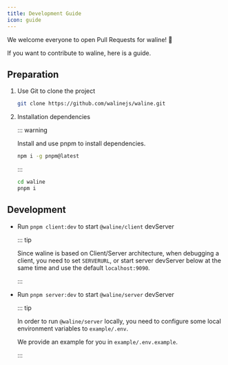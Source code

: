 ```yaml
---
title: Development Guide
icon: guide
---
```


We welcome everyone to open Pull Requests for waline! :tada:

If you want to contribute to waline, here is a guide.

## Preparation

1. Use Git to clone the project

   ```bash
   git clone https://github.com/walinejs/waline.git
   ```

1. Installation dependencies

   ::: warning

   Install and use pnpm to install dependencies.

   ```bash
   npm i -g pnpm@latest
   ```

   :::

   ```bash
   cd waline
   pnpm i
   ```

## Development

- Run `pnpm client:dev` to start `@waline/client` devServer

  ::: tip

  Since waline is based on Client/Server architecture, when debugging a client, you need to set `SERVERURL`, or start server devServer below at the same time and use the default `localhost:9090`.

  :::

- Run `pnpm server:dev` to start `@waline/server` devServer

  ::: tip

  In order to run `@waline/server` locally, you need to configure some local environment variables to `example/.env`.

  We provide an example for you in `example/.env.example`.

  :::
